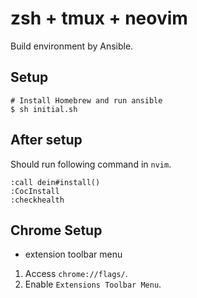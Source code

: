 zsh + tmux + neovim
====

Build environment by Ansible.

## Setup

```shell
# Install Homebrew and run ansible
$ sh initial.sh
```

## After setup

Should run following command in `nvim`.

```vim
:call dein#install()
:CocInstall
:checkhealth
```

## Chrome Setup

- extension toolbar menu

1. Access `chrome://flags/`.
2. Enable `Extensions Toolbar Menu`.
